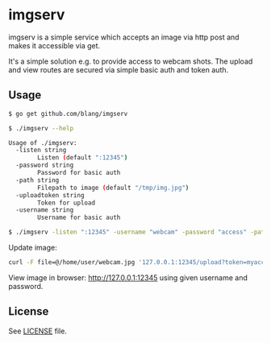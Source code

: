 imgserv
======

imgserv is a simple service which accepts an image via http post and makes it accessible via get.

It's a simple solution e.g. to provide access to webcam shots. The upload and view routes are secured via simple basic auth and token auth.

Usage
-----
```bash
$ go get github.com/blang/imgserv
```

```bash
$ ./imgserv --help

Usage of ./imgserv:
  -listen string
        Listen (default ":12345")
  -password string
        Password for basic auth
  -path string
        Filepath to image (default "/tmp/img.jpg")
  -uploadtoken string
        Token for upload
  -username string
        Username for basic auth

$ ./imgserv -listen ":12345" -username "webcam" -password "access" -path /tmp/webcam.jpg -uploadtoken "myaccesstoken"
```

Update image:
```bash
curl -F file=@/home/user/webcam.jpg '127.0.0.1:12345/upload?token=myaccesstoken'
```

View image in browser: http://127.0.0.1:12345 using given username and password.

License
-----

See [LICENSE](LICENSE) file.
